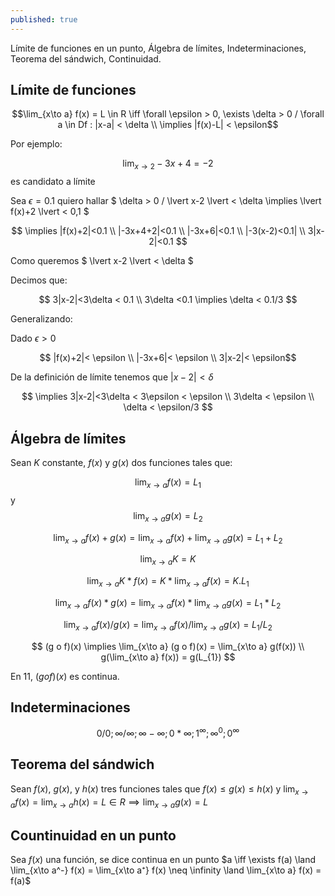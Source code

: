 ```yaml
---
published: true
---
```

Límite de funciones en un punto, Álgebra de límites, Indeterminaciones, Teorema del sándwich, Continuidad.

## Límite de funciones

$$\lim_{x\to a} f(x) = L \in R \iff \forall \epsilon > 0, \exists \delta > 0 / \forall a \in Df : |x-a| < \delta \\ \implies |f(x)-L| < \epsilon$$

Por ejemplo:

$$\lim_{x\to 2} -3x+4 = -2$$ es candidato a límite

Sea $\epsilon = 0.1$ quiero hallar $ \delta > 0 / \lvert x-2 \lvert < \delta \implies \lvert f(x)+2 \lvert < 0,1 $

$$ \implies |f(x)+2|<0.1 \\ |-3x+4+2|<0.1 \\ |-3x+6|<0.1 \\ |-3(x-2)<0.1| \\ 3|x-2|<0.1 $$

Como queremos $ \lvert x-2 \lvert < \delta $

Decimos que:

$$ 3|x-2|<3\delta < 0.1 \\ 3\delta <0.1 \implies \delta < 0.1/3 $$

Generalizando:

Dado $\epsilon > 0$

$$ |f(x)+2|< \epsilon \\ |-3x+6|< \epsilon \\ 3|x-2|< \epsilon$$

De la definición de límite tenemos que $\lvert x-2 \lvert < \delta$

$$ \implies 3|x-2|<3\delta < 3\epsilon < \epsilon \\ 3\delta < \epsilon \\ \delta < \epsilon/3 $$

## Álgebra de límites

Sean $K$ constante, $f(x)$ y $g(x)$ dos funciones tales que:

$$ \lim_{x\to a} f(x) = L_{1}  $$ y $$ \lim_{x\to a} g(x) = L_{2}  $$

$$ \lim_{x\to a} f(x) + g(x) =  \lim_{x\to a} f(x) + \lim_{x\to a} g(x) = L_{1} + L_{2} $$

$$ \lim_{x\to a} K = K $$

$$ \lim_{x\to a} K * f(x) = K * \lim_{x\to a} f(x) = K.L_{1} $$

$$ \lim_{x\to a} f(x) * g(x) = \lim_{x\to a} f(x) * \lim_{x\to a} g(x) = L_{1} * L_{2} $$

$$ \lim_{x\to a} f(x) / g(x) = \lim_{x\to a} f(x) / \lim_{x\to a} g(x) = L_{1} / L_{2} $$

$$ (g o f)(x) \implies \lim_{x\to a} (g o f)(x) =  \lim_{x\to a} g(f(x)) \\ g(\lim_{x\to a} f(x)) = g(L_{1}) $$

En 11, $(g o f)(x)$ es continua.

## Indeterminaciones

$$ 0/0; \infty/\infty; \infty - \infty; 0* \infty; 1^\infty; \infty^0; 0^\infty $$

## Teorema del sándwich

Sean $f(x)$, $g(x)$, y $h(x)$ tres funciones tales que $f(x) \leq g(x) \leq h(x)$ y $\lim_{x\to a} f(x) = \lim_{x\to a} h(x) = L \in R \implies \lim_{x\to a} g(x) = L$

## Countinuidad en un punto

Sea $f(x)$ una función, se dice continua en un punto $a \iff \exists f(a) \land \lim_{x\to a^-} f(x) = \lim_{x\to a⁺} f(x) \neq \infinity \land \lim_{x\to a} f(x) = f(a)$ 


